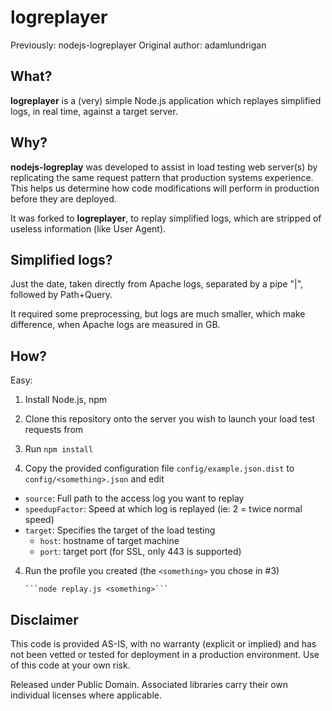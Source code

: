 # logreplayer #

Previously: nodejs-logreplayer
Original author: adamlundrigan

## What?

__logreplayer__ is a (very) simple Node.js application which replayes simplified logs, in real time, against a target server.

## Why?

__nodejs-logreplay__ was developed to assist in load testing web server(s) by replicating the same request pattern that production systems experience.  This helps us determine how code modifications will perform in production before they are deployed.

It was forked to __logreplayer__, to replay simplified logs, which are stripped of useless information (like User Agent).

## Simplified logs?

Just the date, taken directly from Apache logs, separated by a pipe "|", followed by Path+Query.

It required some preprocessing, but logs are much smaller, which make difference, when Apache logs are measured in GB.

## How?

Easy:

1. Install Node.js, npm

2. Clone this repository onto the server you wish to launch your load test requests from

3. Run
       ```npm install``` 

4. Copy the provided configuration file `config/example.json.dist` to `config/<something>.json` and edit
 * `source`: Full path to the access log you want to replay
 * `speedupFactor`: Speed at which log is replayed (ie: 2 = twice normal speed) 
 * `target`: Specifies the target of the load testing
     * `host`: hostname of target machine
     * `port`: target port (for SSL, only 443 is supported)

4. Run the profile you created (the `<something>` you chose in #3)

       ```node replay.js <something>```

## Disclaimer

This code is provided AS-IS, with no warranty (explicit or implied) and has not been vetted or tested for deployment in a production environment. Use of this code at your own risk.

Released under Public Domain. Associated libraries carry their own individual licenses where applicable.
